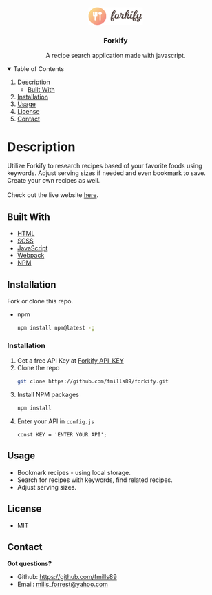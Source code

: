 <br />
<p align="center">
  <a href="https://forkify-by-pawanjs.netlify.app/">
    <img src="./src/img/logo.png" alt="Logo" width="25%" height="25%">
  </a>

  <h3 align="center">Forkify</h3>

  <p align="center">
    A recipe search application made with javascript.
  </p>
</p>

<!-- TABLE OF CONTENTS -->
<details open="open">
  <summary>Table of Contents</summary>
  <ol>
    <li>
      <a href="#description">Description</a>
      <ul>
        <li><a href="#built-with">Built With</a></li>
      </ul>
    </li>
    <li><a href="#installation">Installation</a></li>
    <li><a href="#usage">Usage</a></li>
    <li><a href="#license">License</a></li>
    <li><a href="#contact">Contact</a></li>
  </ol>
</details>

# Description
Utilize Forkify to research recipes based of your favorite foods using keywords. Adjust serving sizes if needed and even bookmark to save. Create your own recipes as well.
</br>
<br>
Check out the live website <a href='https://forkify-fmills89.netlify.app/'>here<a/>.
</br>

## Built With
- [HTML](https://developer.mozilla.org/en-US/docs/Web/HTML)
- [SCSS](https://sass-lang.com/)
- [JavaScript](https://developer.mozilla.org/en-US/docs/Web/javascript)
- [Webpack](https://webpack.js.org/)
- [NPM](https://www.npmjs.com/)

## Installation

Fork or clone this repo.
- npm
  ```sh
  npm install npm@latest -g
  ```

### Installation

1. Get a free API Key at [Forkify API_KEY](https://forkify-api.herokuapp.com/v2)
2. Clone the repo
   ```sh
   git clone https://github.com/fmills89/forkify.git
   ```
3. Install NPM packages
   ```sh
   npm install
   ```
4. Enter your API in `config.js`
   ```JS
   const KEY = 'ENTER YOUR API';
   ```
## Usage
* Bookmark recipes - using local storage.
* Search for recipes with keywords, find related recipes.
* Adjust serving sizes.


## License
   * MIT

## Contact
**Got questions?**
  * Github: https://github.com/fmills89
  * Email: mills_forrest@yahoo.com

